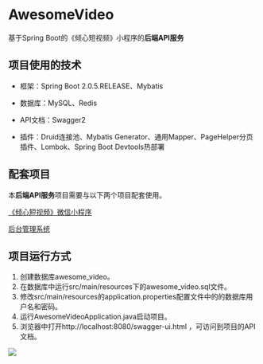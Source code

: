# AwesomeVideo
基于Spring Boot的《倾心短视频》小程序的**后端API服务**

## 项目使用的技术

- 框架：Spring Boot 2.0.5.RELEASE、Mybatis

- 数据库：MySQL、Redis

- API文档：Swagger2

- 插件：Druid连接池、Mybatis Generator、通用Mapper、PageHelper分页插件、Lombok、Spring Boot Devtools热部署

## 配套项目

  本**后端API服务**项目需要与以下两个项目配套使用。

  <a href="https://github.com/lkmc2/AwesomeVideoWxApp">《倾心短视频》微信小程序</a>

  <a href="https://github.com/lkmc2/AwesomeVideoAdmin">后台管理系统</a>

## 项目运行方式

1. 创建数据库awesome_video。
2. 在数据库中运行src/main/resources下的awesome_video.sql文件。
3. 修改src/main/resources的application.properties配置文件中的的数据库用户名和密码。
4. 运行AwesomeVideoApplication.java启动项目。
5. 浏览器中打开http://localhost:8080/swagger-ui.html ，可访问到项目的API文档。

<img src="https://raw.githubusercontent.com/lkmc2/AwesomeVideo/master/picture/swagger2%E6%88%AA%E5%9B%BE.png"/>
